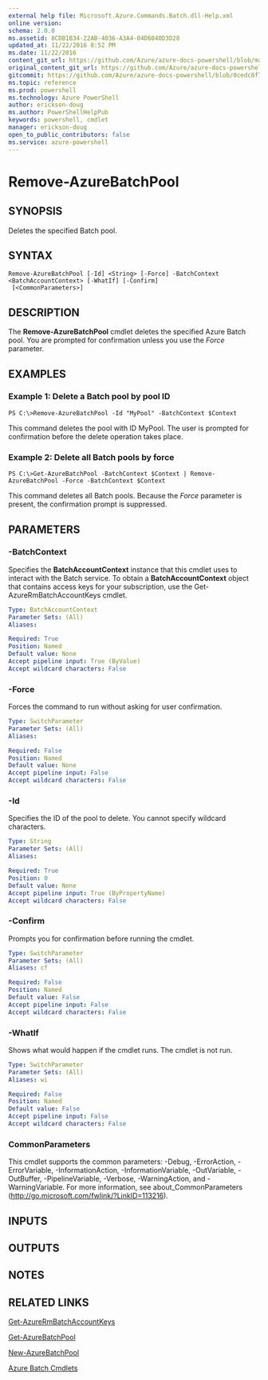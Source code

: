 ```yaml
---
external help file: Microsoft.Azure.Commands.Batch.dll-Help.xml
online version: 
schema: 2.0.0
ms.assetid: 8CDB1B34-22AB-4036-A3A4-04D6040D3D28
updated_at: 11/22/2016 8:52 PM
ms.date: 11/22/2016
content_git_url: https://github.com/Azure/azure-docs-powershell/blob/master/azureps-cmdlets-docs/ResourceManager/AzureRM.Batch/v2.1.0/Remove-AzureBatchPool.md
original_content_git_url: https://github.com/Azure/azure-docs-powershell/blob/master/azureps-cmdlets-docs/ResourceManager/AzureRM.Batch/v2.1.0/Remove-AzureBatchPool.md
gitcommit: https://github.com/Azure/azure-docs-powershell/blob/0cedc8f73bc96cf5ac4c69144e17b3de601fd3cc/azureps-cmdlets-docs/ResourceManager/AzureRM.Batch/v2.1.0/Remove-AzureBatchPool.md
ms.topic: reference
ms.prod: powershell
ms.technology: Azure PowerShell
author: erickson-doug
ms.author: PowerShellHelpPub
keywords: powershell, cmdlet
manager: erickson-doug
open_to_public_contributors: false
ms.service: azure-powershell
---
```


# Remove-AzureBatchPool

## SYNOPSIS
Deletes the specified Batch pool.

## SYNTAX

```
Remove-AzureBatchPool [-Id] <String> [-Force] -BatchContext <BatchAccountContext> [-WhatIf] [-Confirm]
 [<CommonParameters>]
```

## DESCRIPTION
The **Remove-AzureBatchPool** cmdlet deletes the specified Azure Batch pool.
You are prompted for confirmation unless you use the *Force* parameter.

## EXAMPLES

### Example 1: Delete a Batch pool by pool ID
```
PS C:\>Remove-AzureBatchPool -Id "MyPool" -BatchContext $Context
```

This command deletes the pool with ID MyPool.
The user is prompted for confirmation before the delete operation takes place.

### Example 2: Delete all Batch pools by force
```
PS C:\>Get-AzureBatchPool -BatchContext $Context | Remove-AzureBatchPool -Force -BatchContext $Context
```

This command deletes all Batch pools.
Because the *Force* parameter is present, the confirmation prompt is suppressed.

## PARAMETERS

### -BatchContext
Specifies the **BatchAccountContext** instance that this cmdlet uses to interact with the Batch service.
To obtain a **BatchAccountContext** object that contains access keys for your subscription, use the Get-AzureRmBatchAccountKeys cmdlet.

```yaml
Type: BatchAccountContext
Parameter Sets: (All)
Aliases: 

Required: True
Position: Named
Default value: None
Accept pipeline input: True (ByValue)
Accept wildcard characters: False
```

### -Force
Forces the command to run without asking for user confirmation.

```yaml
Type: SwitchParameter
Parameter Sets: (All)
Aliases: 

Required: False
Position: Named
Default value: None
Accept pipeline input: False
Accept wildcard characters: False
```

### -Id
Specifies the ID of the pool to delete.
You cannot specify wildcard characters.

```yaml
Type: String
Parameter Sets: (All)
Aliases: 

Required: True
Position: 0
Default value: None
Accept pipeline input: True (ByPropertyName)
Accept wildcard characters: False
```

### -Confirm
Prompts you for confirmation before running the cmdlet.

```yaml
Type: SwitchParameter
Parameter Sets: (All)
Aliases: cf

Required: False
Position: Named
Default value: False
Accept pipeline input: False
Accept wildcard characters: False
```

### -WhatIf
Shows what would happen if the cmdlet runs.
The cmdlet is not run.

```yaml
Type: SwitchParameter
Parameter Sets: (All)
Aliases: wi

Required: False
Position: Named
Default value: False
Accept pipeline input: False
Accept wildcard characters: False
```

### CommonParameters
This cmdlet supports the common parameters: -Debug, -ErrorAction, -ErrorVariable, -InformationAction, -InformationVariable, -OutVariable, -OutBuffer, -PipelineVariable, -Verbose, -WarningAction, and -WarningVariable. For more information, see about_CommonParameters (http://go.microsoft.com/fwlink/?LinkID=113216).

## INPUTS

## OUTPUTS

## NOTES

## RELATED LINKS

[Get-AzureRmBatchAccountKeys](xref:ResourceManager/AzureRM.Batch/v2.1.0/Get-AzureRmBatchAccountKeys.md)

[Get-AzureBatchPool](xref:ResourceManager/AzureRM.Batch/v2.1.0/Get-AzureBatchPool.md)

[New-AzureBatchPool](xref:ResourceManager/AzureRM.Batch/v2.1.0/New-AzureBatchPool.md)

[Azure Batch Cmdlets](xref:ResourceManager/AzureRM.Batch/v2.1.0/AzureRM.Batch.md)


